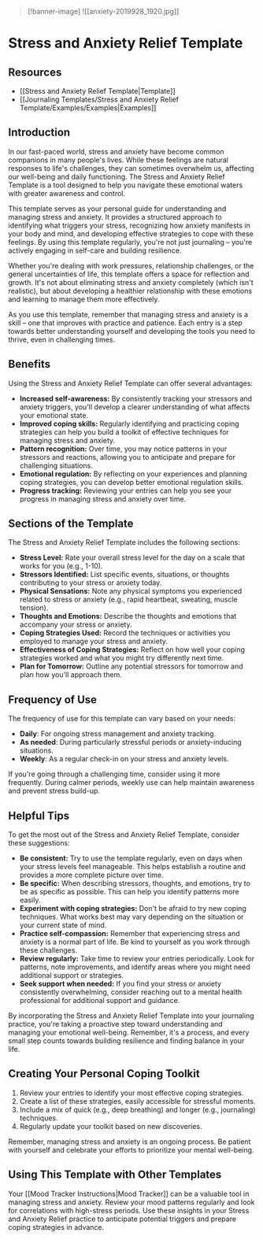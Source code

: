 >[!banner-image] ![[anxiety-2019928_1920.jpg]]

# Stress and Anxiety Relief Template

## Resources
- [[Stress and Anxiety Relief Template|Template]]
- [[Journaling Templates/Stress and Anxiety Relief Template/Examples/Examples|Examples]]

## Introduction

In our fast-paced world, stress and anxiety have become common companions in many people's lives. While these feelings are natural responses to life's challenges, they can sometimes overwhelm us, affecting our well-being and daily functioning. The Stress and Anxiety Relief Template is a tool designed to help you navigate these emotional waters with greater awareness and control.

This template serves as your personal guide for understanding and managing stress and anxiety. It provides a structured approach to identifying what triggers your stress, recognizing how anxiety manifests in your body and mind, and developing effective strategies to cope with these feelings. By using this template regularly, you're not just journaling – you're actively engaging in self-care and building resilience.

Whether you're dealing with work pressures, relationship challenges, or the general uncertainties of life, this template offers a space for reflection and growth. It's not about eliminating stress and anxiety completely (which isn't realistic), but about developing a healthier relationship with these emotions and learning to manage them more effectively.

As you use this template, remember that managing stress and anxiety is a skill – one that improves with practice and patience. Each entry is a step towards better understanding yourself and developing the tools you need to thrive, even in challenging times.

## Benefits

Using the Stress and Anxiety Relief Template can offer several advantages:

- **Increased self-awareness:** By consistently tracking your stressors and anxiety triggers, you'll develop a clearer understanding of what affects your emotional state.
- **Improved coping skills:** Regularly identifying and practicing coping strategies can help you build a toolkit of effective techniques for managing stress and anxiety.
- **Pattern recognition:** Over time, you may notice patterns in your stressors and reactions, allowing you to anticipate and prepare for challenging situations.
- **Emotional regulation:** By reflecting on your experiences and planning coping strategies, you can develop better emotional regulation skills.
- **Progress tracking:** Reviewing your entries can help you see your progress in managing stress and anxiety over time.

## Sections of the Template

The Stress and Anxiety Relief Template includes the following sections:

- **Stress Level:** Rate your overall stress level for the day on a scale that works for you (e.g., 1-10).
- **Stressors Identified:** List specific events, situations, or thoughts contributing to your stress or anxiety today.
- **Physical Sensations:** Note any physical symptoms you experienced related to stress or anxiety (e.g., rapid heartbeat, sweating, muscle tension).
- **Thoughts and Emotions:** Describe the thoughts and emotions that accompany your stress or anxiety.
- **Coping Strategies Used:** Record the techniques or activities you employed to manage your stress and anxiety.
- **Effectiveness of Coping Strategies:** Reflect on how well your coping strategies worked and what you might try differently next time.
- **Plan for Tomorrow:** Outline any potential stressors for tomorrow and plan how you'll approach them.

## Frequency of Use

The frequency of use for this template can vary based on your needs:

- **Daily**: For ongoing stress management and anxiety tracking.
- **As needed**: During particularly stressful periods or anxiety-inducing situations.
- **Weekly**: As a regular check-in on your stress and anxiety levels.

If you're going through a challenging time, consider using it more frequently. During calmer periods, weekly use can help maintain awareness and prevent stress build-up.

## Helpful Tips

To get the most out of the Stress and Anxiety Relief Template, consider these suggestions:

- **Be consistent:** Try to use the template regularly, even on days when your stress levels feel manageable. This helps establish a routine and provides a more complete picture over time.
- **Be specific:** When describing stressors, thoughts, and emotions, try to be as specific as possible. This can help you identify patterns more easily.
- **Experiment with coping strategies:** Don't be afraid to try new coping techniques. What works best may vary depending on the situation or your current state of mind.
- **Practice self-compassion:** Remember that experiencing stress and anxiety is a normal part of life. Be kind to yourself as you work through these challenges.
- **Review regularly:** Take time to review your entries periodically. Look for patterns, note improvements, and identify areas where you might need additional support or strategies.
- **Seek support when needed:** If you find your stress or anxiety consistently overwhelming, consider reaching out to a mental health professional for additional support and guidance.

By incorporating the Stress and Anxiety Relief Template into your journaling practice, you're taking a proactive step toward understanding and managing your emotional well-being. Remember, it's a process, and every small step counts towards building resilience and finding balance in your life.

## Creating Your Personal Coping Toolkit

1. Review your entries to identify your most effective coping strategies.
2. Create a list of these strategies, easily accessible for stressful moments.
3. Include a mix of quick (e.g., deep breathing) and longer (e.g., journaling) techniques.
4. Regularly update your toolkit based on new discoveries.

Remember, managing stress and anxiety is an ongoing process. Be patient with yourself and celebrate your efforts to prioritize your mental well-being.

## Using This Template with Other Templates

Your [[Mood Tracker Instructions|Mood Tracker]] can be a valuable tool in managing stress and anxiety. Review your mood patterns regularly and look for correlations with high-stress periods. Use these insights in your Stress and Anxiety Relief practice to anticipate potential triggers and prepare coping strategies in advance.